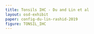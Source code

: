 ```yaml
---
title: Tonsils IHC - Du and Lin et al
layout: osd-exhibit
paper: config-du-lin-rashid-2019
figure: TONSIL_IHC
---
```

